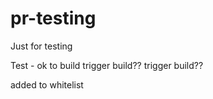 # pr-testing
Just for testing

Test - ok to build
trigger build??
trigger build??

added to whitelist
